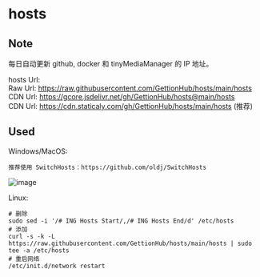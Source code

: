 # hosts  

## Note  
每日自动更新 github, docker 和 tinyMediaManager 的 IP 地址。  

hosts Url:   
Raw Url: https://raw.githubusercontent.com/GettionHub/hosts/main/hosts  
CDN Url: https://gcore.jsdelivr.net/gh/GettionHub/hosts@main/hosts  
CDN Url: https://cdn.staticaly.com/gh/GettionHub/hosts/main/hosts    (推荐)  

## Used  
Windows/MacOS:  
```
推荐使用 SwitchHosts：https://github.com/oldj/SwitchHosts
```
![image](https://user-images.githubusercontent.com/5615843/187586697-201b444c-1a3b-486a-867d-5fff9e63a4b2.png)

Linux:
```
# 删除
sudo sed -i '/# ING Hosts Start/,/# ING Hosts End/d' /etc/hosts
# 添加
curl -s -k -L https://raw.githubusercontent.com/GettionHub/hosts/main/hosts | sudo tee -a /etc/hosts
# 重启网络
/etc/init.d/network restart
```

